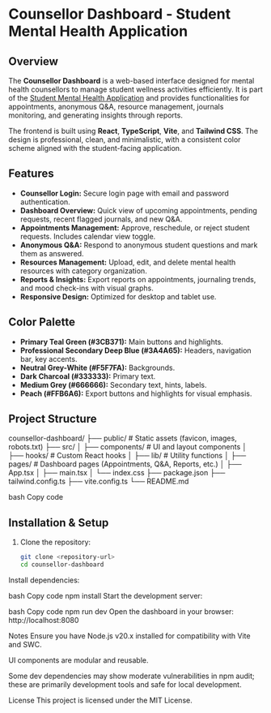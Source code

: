 # Counsellor Dashboard - Student Mental Health Application

## Overview
The **Counsellor Dashboard** is a web-based interface designed for mental health counsellors to manage student wellness activities efficiently. It is part of the [Student Mental Health Application](#) and provides functionalities for appointments, anonymous Q&A, resource management, journals monitoring, and generating insights through reports.

The frontend is built using **React**, **TypeScript**, **Vite**, and **Tailwind CSS**. The design is professional, clean, and minimalistic, with a consistent color scheme aligned with the student-facing application.

## Features
- **Counsellor Login:** Secure login page with email and password authentication.
- **Dashboard Overview:** Quick view of upcoming appointments, pending requests, recent flagged journals, and new Q&A.
- **Appointments Management:** Approve, reschedule, or reject student requests. Includes calendar view toggle.
- **Anonymous Q&A:** Respond to anonymous student questions and mark them as answered.
- **Resources Management:** Upload, edit, and delete mental health resources with category organization.
- **Reports & Insights:** Export reports on appointments, journaling trends, and mood check-ins with visual graphs.
- **Responsive Design:** Optimized for desktop and tablet use.

## Color Palette
- **Primary Teal Green (#3CB371):** Main buttons and highlights.
- **Professional Secondary Deep Blue (#3A4A65):** Headers, navigation bar, key accents.
- **Neutral Grey-White (#F5F7FA):** Backgrounds.
- **Dark Charcoal (#333333):** Primary text.
- **Medium Grey (#666666):** Secondary text, hints, labels.
- **Peach (#FFB6A6):** Export buttons and highlights for visual emphasis.

## Project Structure
counsellor-dashboard/
├── public/ # Static assets (favicon, images, robots.txt)
├── src/
│ ├── components/ # UI and layout components
│ ├── hooks/ # Custom React hooks
│ ├── lib/ # Utility functions
│ ├── pages/ # Dashboard pages (Appointments, Q&A, Reports, etc.)
│ ├── App.tsx
│ ├── main.tsx
│ └── index.css
├── package.json
├── tailwind.config.ts
├── vite.config.ts
└── README.md

bash
Copy code

## Installation & Setup

1. Clone the repository:  
   ```bash
   git clone <repository-url>
   cd counsellor-dashboard
Install dependencies:

bash
Copy code
npm install
Start the development server:

bash
Copy code
npm run dev
Open the dashboard in your browser:
http://localhost:8080

Notes
Ensure you have Node.js v20.x installed for compatibility with Vite and SWC.

UI components are modular and reusable.

Some dev dependencies may show moderate vulnerabilities in npm audit; these are primarily development tools and safe for local development.

License
This project is licensed under the MIT License.